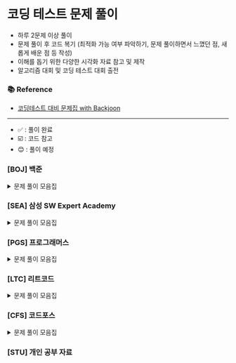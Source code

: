 
# 코딩 테스트 문제 풀이

- 하루 2문제 이상 풀이
- 문제 풀이 후 코드 복기 (최적화 가능 여부 파악하기, 문제 풀이하면서 느꼈던 점, 새롭게 배운 점 등 작성)
- 이해를 돕기 위한 다양한 시각화 자료 참고 및 제작
- 알고리즘 대회 및 코딩 테스트 대회 출전

### 📚 Reference
- [코딩테스트 대비 문제집 with Backjoon](https://github.com/tony9402/baekjoon)

---
- ✅ : 풀이 완료
- ☑️ : 코드 참고
- :blush: : 풀이 예정
### [BOJ] 백준



<details>
	<summary>문제 풀이 모음집</summary>
  </br>


|     번호      | 이름                                                   |  난이도   | 코드                      | 시간 | 유형                           |   상태    |
|:-----------:|:-----------------------------------------------------|:------:|:---------------------------|:------|:--------------------------------|:-------:|
| **_1260_**  | [DFS와 BFS](https://www.acmicpc.net/problem/1260)     |  실버 2  | BOJ/BFS/P1260              | -     | `BFS`                           |    ✅    |
| **_1707_**  | [이분 그래프](https://www.acmicpc.net/problem/1707)       |  골드 4  | BOJ/BFS/P1707              | -     | `BFS`                           |    ✅    |
| **_3055_**  | [탈출](https://www.acmicpc.net/problem/3055)           |  골드 4  | BOJ/BFS/P3055              | -     | `BFS`                           | :blush: |
| **_7576_**  | [토마토](https://www.acmicpc.net/problem/7576)          |  골드 5  | BOJ/BFS/P7576              | -     | `BFS`                           | :blush: |
| **_11724_** | [연결 요소의 개수](https://www.acmicpc.net/problem/11724)   |  실버 2  | BOJ/BFS/P11724             | -     | `BFS`                           |    ✅    |
| **_2805_**  | [나무 자르기](https://www.acmicpc.net/problem/2805)       |  실버 2  | BOJ/BinarySearch/P2805     | -     | `BinarySearch`                  | :blush: |
| **_1759_**  | [암호 만들기](https://www.acmicpc.net/problem/1759)       |  골드 5  | BOJ/DFS/P1759              | -     | `DFS`                           |    ✅    |
| **_9663_**  | [N-Queen](https://www.acmicpc.net/problem/9663)      |  골드 4  | BOJ/DFS/P9663              | -     | `DFS`                           | :blush: |
| **_1463_**  | [1로 만들기](https://www.acmicpc.net/problem/1463)       |  실버 3  | BOJ/DP/P1463               | -     | `DP`                            |    ✅    |
| **_9095_**  | [1, 2, 3 더하기](https://www.acmicpc.net/problem/9095)  |  실버 3  | BOJ/DP/P9095               | -     | `DP`                            |    ✅    |
| **_10844_** | [쉬운 계단수](https://www.acmicpc.net/problem/10844)      |  실버 1  | BOJ/DP/P10844              | -     | `DP`                            |    ✅    |
| **_11726_** | [2×n 타일링](https://www.acmicpc.net/problem/11726)     |  실버 3  | BOJ/DP/P11726              | -     | `DP`                            |    ✅    |
| **_11727_** | [2×n 타일링 2](https://www.acmicpc.net/problem/11727)   |  실버 3  | BOJ/DP/P11727              | -     | `DP`                            |    ✅    |
| **_14476_** | [최대공약수 하나 빼기](https://www.acmicpc.net/problem/14476) |  골드 2  | BOJ/GCD/P14476             | -     | `GCD`                           | :blush: |
| **_2252_**  | [줄 세우기](https://www.acmicpc.net/problem/2252)        |  골드 3  | BOJ/Graph/P2252            | -     | `Graph`                         | :blush: |
| **_1202_**  | [보석 도둑](https://www.acmicpc.net/problem/1202)        |  골드 2  | BOJ/Greedy/P1202           | -     | `Greedy`                        | :blush: |
| **_1927_**  | [최소 힙](https://www.acmicpc.net/problem/1927)         |  실버 2  | BOJ//P1927                 | -     | `Heap`                          | :blush: |
| **_11279_** | [최대 힙](https://www.acmicpc.net/problem/11279)        |  실버 2  | BOJ//P11279                | -     | `Heap`                          | :blush: |
| **_1717_**  | [집합의 표현](https://www.acmicpc.net/problem/1717)       |  골드 5  | BOJ/Set/P1717              | -     | `Set`                           | :blush: |
| **_1713_**  | [후보 추천하기](https://www.acmicpc.net/problem/1713)      |  실버 1  | BOJ/Simulation/P1713       | -     | `Simulation`                    | :blush: |
| **_2042_**  | [구간 합 구하기](https://www.acmicpc.net/problem/2042)     |  골드 5  | BOJ/Tree/IndexedTree/P2042 | -     | `Tree`, `Indexed Tree`          | :blush: |
| **_2243_**  | [사탕상자](https://www.acmicpc.net/problem/2243)         | 플래티넘 5 | BOJ/Tree/IndexedTree/P2243 | -     | `Tree`, `Indexed Tree`          | :blush: |
| **_1922_**  | [네트워크 연결](https://www.acmicpc.net/problem/1922)      |  골드 4  | BOJ/MST/P1922              | -     | `Tree`, `MST`                   | :blush: |
| **_2043_**  | [수 묶기](https://www.acmicpc.net/problem/2043)         | 플래티넘 2 | BOJ/Tree/P2043             | -     | `Tree`                          | :blush: |
| **_9202_**  | [Boggle](https://www.acmicpc.net/problem/9202)       | 플래티넘 5 | BOJ/Trie/P9202             | -     | `Trie`                          | :blush: |
| **_1806_**  | [부분합](https://www.acmicpc.net/problem/1806)          |  골드 4  | BOJ/TwoPointer/P1806       | -     | `TwoPointer`                    | :blush: |
| **_2003_**  | [수들의 합 2](https://www.acmicpc.net/problem/2003)      |  실버 4  | BOJ/TwoPointer/P2003       | -     | `TwoPointer`                    | :blush: |
| **_2143_**  | [두 배열의 합](https://www.acmicpc.net/problem/2143)      |  골드 3  | BOJ/TwoPointer/P2143       | -     | `TwoPointer`                    | :blush: |

</details>

### [SEA] 삼성 SW Expert Academy

<details>
	<summary>문제 풀이 모음집</summary>
  </br>

|     번호      | 이름                                                  |      난이도      | 코드                     | 시간 | 유형                 |   상태    |
|:-----------:|:----------------------------------------------------|:-------------:|:--------------------------|:------|:----------------------|:-------:|
| **_1204_**  | [최빈수 구하기]                                           |      D2       | SWEA//P2143               | -     | ``                    | :blush: |
| **_1213_**  | [String]                                            |      D3       | SWEA//P1213               | -     | ``                    | :blush: |
| **_1859_**  | [백만 장자 프로젝트]                                        |      D2       | SWEA//P1859               | -     | ``                    | :blush: |
| **_2382_**  | [미생물 격리]                                            |  모의 SW 역량테스트  | SWEA//P2382               | -     | ``                    | :blush: |
| **_4013_**  | [특이한 자석]                                            |  모의 SW 역량테스트  | SWEA//P4013               | -     | ``                    | :blush: |
| **_4223_**  | [삼성이의 트라우마 극복]                                      |      D3       | SWEA//P4223               | -     | ``                    | :blush: |
| **_14510_** | [나무 높이]                                             |      D2       | SWEA//P14510              | -     | ``                    | :blush: |
| **_20739_** | [고대 유적 2]                                           |      D2       | SWEA//P20739              | -     | ``                    | :blush: |
| **_21131_** | [행렬정렬]                                              |      D3       | SWEA//P21131              | -     | ``                    | :blush: |
| **_22372_** | [직사각형과 점]                                           |      D2       | SWEA//P22372              | -     | ``                    | :blush: |
| **_22654_** | [차윤이의 RC카]                                          |      D2       | SWEA//P22654              | -     | ``                    | :blush: |

</details>

### [PGS] 프로그래머스

<details>
	<summary>문제 풀이 모음집</summary>
  </br>

|번호|이름|난이도|코드|시간|유형|
  |::|:-----|:-----:|:-----|:-----|:-----|

</details>

### [LTC] 리트코드

<details>
	<summary>문제 풀이 모음집</summary>
  </br>

|번호|이름|난이도|코드|시간|유형|
  |::|:-----|:-----:|:-----|:-----|:-----|

</details>

### [CFS] 코드포스

<details>
	<summary>문제 풀이 모음집</summary>
  </br>

|번호|이름|난이도|코드|시간|유형|
  |::|:-----|:-----:|:-----|:-----|:-----|

</details>



### [STU] 개인 공부 자료

